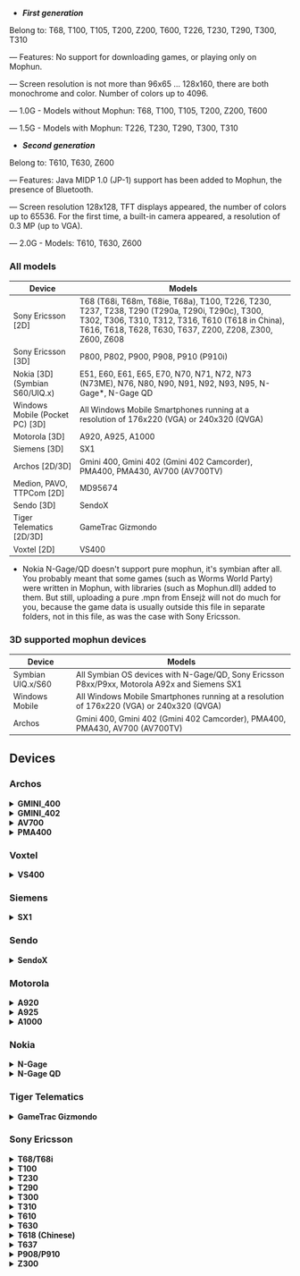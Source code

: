 * <i><b>First generation</i></b>

Belong to: T68, T100, T105, T200, Z200, T600, T226, T230, T290, T300, T310

— Features: No support for downloading games, or playing only on Mophun.

— Screen resolution is not more than 96x65 ... 128x160, there are both monochrome and color. Number of colors up to 4096.

— 1.0G - Models without Mophun: T68, T100, T105, T200, Z200, T600

— 1.5G - Models with Mophun: T226, T230, T290, T300, T310

* <i><b>Second generation</i></b>

Belong to: T610, T630, Z600

— Features: Java MIDP 1.0 (JP-1) support has been added to Mophun, the presence of Bluetooth.

— Screen resolution 128x128, TFT displays appeared, the number of colors up to 65536. For the first time, a built-in camera appeared, a resolution of 0.3 MP (up to VGA).

— 2.0G - Models: T610, T630, Z600

### All models

| Device | Models |
| ------ | ------ |
| Sony Ericsson [2D] | T68 (T68i, T68m, T68ie, T68a), T100, T226, T230, T237, T238, T290 (T290a, T290i, T290c), T300, T302, T306, T310, T312, T316, T610 (T618 in China), T616, T618, T628, T630, T637, Z200, Z208, Z300, Z600, Z608 |
| Sony Ericsson [3D] | P800, P802, P900, P908, P910 (P910i) |
| Nokia [3D] (Symbian S60/UIQ.x) | E51, E60, E61, E65, E70, N70, N71, N72, N73 (N73ME), N76, N80, N90, N91, N92, N93, N95, N-Gage*, N-Gage QD |
| Windows Mobile (Pocket PC) [3D] | All Windows Mobile Smartphones running at a resolution of 176x220 (VGA) or 240x320 (QVGA) |
| Motorola [3D] | A920, A925, A1000 |
| Siemens [3D] | SX1 |
| Archos [2D/3D] | Gmini 400, Gmini 402 (Gmini 402 Camcorder), PMA400, PMA430, AV700 (AV700TV) |
| Medion, PAVO, TTPCom [2D] | MD95674 |
| Sendo [3D] | SendoX |
| Tiger Telematics [2D/3D] | GameTrac Gizmondo |
| Voxtel [2D] | VS400 |

* Nokia N-Gage/QD doesn't support pure mophun, it's symbian after all. You probably meant that some games (such as Worms World Party) were written in Mophun, with libraries (such as Mophun.dll) added to them. But still, uploading a pure .mpn from Ensejż will not do much for you, because the game data is usually outside this file in separate folders, not in this file, as was the case with Sony Ericsson.

### 3D supported mophun devices

| Device | Models |
| ------ | ------ |
| Symbian UIQ.x/S60 | All Symbian OS devices with N-Gage/QD, Sony Ericsson P8xx/P9xx, Motorola A92x and Siemens SX1 |
| Windows Mobile | All Windows Mobile Smartphones running at a resolution of 176x220 (VGA) or 240x320 (QVGA) |
| Archos | Gmini 400, Gmini 402 (Gmini 402 Camcorder), PMA400, PMA430, AV700 (AV700TV) |

## Devices

### Archos

<details>
<summary><b>GMINI_400</b></summary>

<a href="#"><img src="GMINI_400.png" /></a>

— The Gmini is a series of portable audio and video players released by Archos.

— The Gmini 400 can play 2D and 3D games using Mophun, a gaming platform designed primarily for cell phones. Out of the box, the Gmini 400 provides one full game and a few samples. To give you an idea of the games available and their quality,

* <b>Release date</b>: August 31, 2004
* <b>Storage</b>: 20GB
* <b>Display</b>: 2.2 "LCD 220 x 176 pixels, 262,000 colors and TV output.
</details>
<details>
<summary><b>GMINI_402</b></summary>

<a href="#"><img src="GMINI_402.png" /></a>

— The player includes a built-in game engine, Mophun for 3D-style games.

* <b>Release date</b>: July 12, 2005
</details>
<details>
<summary><b>AV700</b></summary>

<a href="#"><img src="AV700.png" /></a>

— The AV700 comes in 40, 80 or 100 gigabyte models. The built-in screen resolution is 420 by 234.

— The AV700 has a built-in Mophun gaming engine.

* <b>Release date</b>: May 23, 2005
</details>
<details>
<summary><b>PMA400</b></summary>

<a href="#"><img src="PMA400.png" /></a>

— The Archos PMA400 is a personal digital assistant (PDA) from Archos.

— Based on the Linux Qtopia Embedded operating system.

— Games using the Mophun engine

* <b>Release date</b>: January 2005
* <b>Storage</b>: 20/30GB
* <b>Display</b>: QVGA, touchscreen, LCD
</details>

### Voxtel

<details>
<summary><b>VS400</b></summary>

<a href="#"><img src="VS400.png" /></a>

— The phone supports both Java and Mophun. There is only one game in the Mophun folder, this is the Xfinity arcade game, which is well known to owners of Sony Ericsson phones. It was not possible to find any other games for this phone, on the official website of Mophun there was no mention of support for Voxtel devices, let's hope that this is temporary.

* <b>Release date</b>: October 2005
</details>

### Siemens

<details>
<summary><b>SX1</b></summary>

<a href="#"><img src="SX1.png" /></a>

— The Siemens SX1 is a GSM mobile phone running version 1.2 of the Series 60 platform for the Symbian OS.

— Mophun 3D support

* <b>Release date</b>: Q3 2003
* <b>Storage</b>: 16MB
* <b>Display</b>: 176x220 (65,536 colours) TFT display
* <b>OS</b>: Symbian 6.1
</details>

### Sendo

<details>
<summary><b>SendoX</b></summary>

<a href="#"><img src="SendoX.png" /></a>

— The Sendo X was Sendo's first Series 60 based "high-end" phone, developed after Sendo switched from the Microsoft to Symbian / Series 60 platforms.

* <b>Release date</b>: Q4 2003
* <b>Storage</b>: 32MB
* <b>Display</b>: TFT, 65K colors with 176 x 220 pixels (2.2 inches, 35 x 44 mm)
</details>

### Motorola

<details>
<summary><b>A920</b></summary>

![Devices](A920.png)

— Mophun 3D support

* <b>Release date</b>: 2003
* <b>Storage</b>: 8MB
* <b>Display</b>: TFT resistive touchscreen, 65K colors), 208 x 320 pixels, 3:2 ratio
* <b>OS</b>: Symbian 7.0, UIQ 2.0
</details>

<details>
<summary><b>A925</b></summary>

![Devices](A925.jpg)

— Mophun 3D support

* <b>Release date</b>: Q4 2003
* <b>Storage</b>: 32MB
* <b>Display</b>: TFT LCD, touchscreen, handwriting recognition, 40 × 61 mm, 208 × 320 pixels, 16-bit color depth / 65536 colors
* <b>OS</b>: Symbian OS 7.0, UIQ 2.0
</details>

<details>

<summary><b>A1000</b></summary>

![Devices](A1000.jpg)

— Mophun support

* <b>Release date</b>: Q1 2004
* <b>Storage</b>: 24MB
* <b>Display</b>: TFT resistive touchscreen, 65K colors, 208 x 320 pixels, 3:2 ratio (~132 ppi density)
* <b>OS</b>: Symbian OS 7.0, UIQ 2.1
</details>

### Nokia

<details>
<summary><b>N-Gage</b></summary>

<a href="#"><img src="NGAGE.png" /></a>

— Mophun support

* <b>Release date</b>: 4 February 2008 (pre-release)
3 April 2008 (full release)
* <b>Storage</b>: 3.4MB
* <b>Display</b>: Landscape or portrait 320 x 240 pixels (except N97, with a 640 x 360 pixels screen, graphics are stretched and displayed in a letterbox format to keep aspect ratio)
* <b>OS</b>: Symbian S60 3rd edition (S60 5th edition on N97)
</details>

<details>
<summary><b>N-Gage QD</b></summary>

<a href="#"><img src="NGAGEQD.png" /></a>

— Mophun support

* <b>Release date</b>: May 2004
* <b>Storage</b>: 3.4MB
* <b>Display</b>: TFT, 4096 colors, 176 x 208 pixels (~130 ppi density)
* <b>OS</b>: Symbian 6.1, Series 60 1.0
</details>

### Tiger Telematics

<details>
<summary><b>GameTrac Gizmondo</b></summary>

<a href="#"><img src="Gizmondo.png" /></a>

— The Gizmondo is a handheld gaming console developed by Tiger Telematics. It was released in the UK, Sweden and the U.S

— UK-based Synergenix is provifing its Mophun "software-based gaming console for mobile devices".

— This collaboration is a furtherance to the previously announced October 13, 2003 partnership with Synergenix Interactive AB whose mophun(TM) enables Java gaming. Traditional HW graphics accelerator, support for 3D Mophun Mobile Gaming Technology.

* <b>Release date</b>: March 19, 2005
* <b>Storage</b>: 64MB
* <b>Display</b>: 72 mm (2.8 inch) TFT screen, 320 × 240 pixels
* <b>OS</b>: Windows CE
</details>

### Sony Ericsson

<details>
<summary><b>T68/T68i</b></summary>

* T68

<a href="#"><img src="T68.png" /></a>

* T68i

<a href="#"><img src="T68i.png" /></a>

</details>

<details>
<summary><b>T100</b></summary>

<a href="#"><img src="T100.png" /></a>

</details>

<details>
<summary><b>T230</b></summary>

<a href="#"><img src="T230.png" /></a>
</details>


<details>
<summary><b>T290</b></summary>

<a href="#"><img src="T290.png" /></a>

</details>

<details>
<summary><b>T300</b></summary>

<a href="#"><img src="T300.png" /></a>

</details>

<details>
<summary><b>T310</b></summary>

<a href="#"><img src="T310.png" /></a>
</details>

<details>
<summary><b>T610</b></summary>

<a href="#"><img src="T610.png" /></a>

</details>

<details>
<summary><b>T630</b></summary>

<a href="#"><img src="T630.png" /></a>

</details>

<details>
<summary><b>T618 (Chinese)</b></summary>

<a href="#"><img src="T618_C.png" /></a>

</details>

<details>
<summary><b>T637</b></summary>

<a href="#"><img src="T637.png" /></a>

</details>

<details>
<summary><b>P908/P910</b></summary>

* P908

<a href="#"><img src="P908.png" /></a>

* P910

<a href="#"><img src="P910.png" /></a>

</details>


<details>
<summary><b>Z300</b></summary>

<a href="#"><img src="Z300.png" /></a>

</details>

